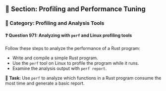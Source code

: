 ## 📘 Section: Profiling and Performance Tuning  
### 🔹 Category: Profiling and Analysis Tools  
#### ❓ Question 971: Analyzing with `perf` and Linux profiling tools

Follow these steps to analyze the performance of a Rust program:

- Write and compile a simple Rust program.
- Use the `perf` tool on Linux to profile the program while it runs.
- Examine the analysis output with `perf report`.

🔧 **Task:** Use `perf` to analyze which functions in a Rust program consume the most time and generate a basic report.
